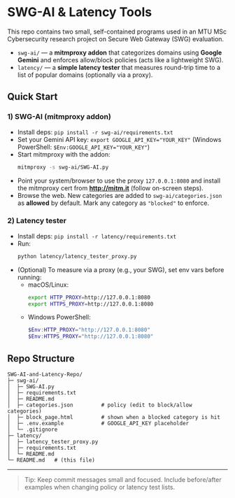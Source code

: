 # SWG-AI & Latency Tools

This repo contains two small, self-contained programs used in an MTU MSc Cybersecurity research project on Secure Web Gateway (SWG) evaluation.

- `swg-ai/` — a **mitmproxy addon** that categorizes domains using **Google Gemini** and enforces allow/block policies (acts like a lightweight SWG).
- `latency/` — a **simple latency tester** that measures round-trip time to a list of popular domains (optionally via a proxy).

## Quick Start

### 1) SWG-AI (mitmproxy addon)
- Install deps: `pip install -r swg-ai/requirements.txt`
- Set your Gemini API key: `export GOOGLE_API_KEY="YOUR_KEY"` (Windows PowerShell: `$Env:GOOGLE_API_KEY="YOUR_KEY"`)
- Start mitmproxy with the addon:
  ```bash
  mitmproxy -s swg-ai/SWG-AI.py
  ```
- Point your system/browser to use the proxy `127.0.0.1:8080` and install the mitmproxy cert from **http://mitm.it** (follow on-screen steps).
- Browse the web. New categories are added to `swg-ai/categories.json` as **allowed** by default. Mark any category as `"blocked"` to enforce.

### 2) Latency tester
- Install deps: `pip install -r latency/requirements.txt`
- Run:
  ```bash
  python latency/latency_tester_proxy.py
  ```
- (Optional) To measure via a proxy (e.g., your SWG), set env vars before running:
  - macOS/Linux:
    ```bash
    export HTTP_PROXY=http://127.0.0.1:8080
    export HTTPS_PROXY=http://127.0.0.1:8080
    ```
  - Windows PowerShell:
    ```powershell
    $Env:HTTP_PROXY="http://127.0.0.1:8080"
    $Env:HTTPS_PROXY="http://127.0.0.1:8080"
    ```

## Repo Structure

```
SWG-AI-and-Latency-Repo/
├─ swg-ai/
│  ├─ SWG-AI.py
│  ├─ requirements.txt
│  ├─ README.md
│  ├─ categories.json         # policy (edit to block/allow categories)
│  ├─ block_page.html         # shown when a blocked category is hit
│  ├─ .env.example            # GOOGLE_API_KEY placeholder
│  └─ .gitignore
├─ latency/
│  ├─ latency_tester_proxy.py
│  ├─ requirements.txt
│  └─ README.md
└─ README.md   # (this file)
```

---

> Tip: Keep commit messages small and focused. Include before/after examples when changing policy or latency test lists.
